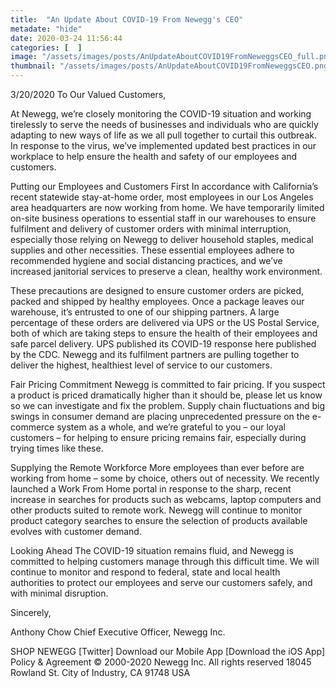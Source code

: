 ```yaml
---
title:  "An Update About COVID-19 From Newegg's CEO"
metadate: "hide"
date: 2020-03-24 11:56:44
categories: [  ]
image: "/assets/images/posts/AnUpdateAboutCOVID19FromNeweggsCEO_full.png"
thumbnail: "/assets/images/posts/AnUpdateAboutCOVID19FromNeweggsCEO.png"
---
```




3/20/2020
To Our Valued Customers,

At Newegg, we’re closely monitoring the COVID-19 situation and working tirelessly to serve the needs of businesses and individuals who are quickly adapting to new ways of life as we all pull together to curtail this outbreak. In response to the virus, we’ve implemented updated best practices in our workplace to help ensure the health and safety of our employees and customers.

Putting our Employees and Customers First
In accordance with California’s recent statewide stay-at-home order, most employees in our Los Angeles area headquarters are now working from home. We have temporarily limited on-site business operations to essential staff in our warehouses to ensure fulfilment and delivery of customer orders with minimal interruption, especially those relying on Newegg to deliver household staples, medical supplies and other necessities. These essential employees adhere to recommended hygiene and social distancing practices, and we’ve increased janitorial services to preserve a clean, healthy work environment.

These precautions are designed to ensure customer orders are picked, packed and shipped by healthy employees. Once a package leaves our warehouse, it’s entrusted to one of our shipping partners. A large percentage of these orders are delivered via UPS or the US Postal Service, both of which are taking steps to ensure the health of their employees and safe parcel delivery. UPS published its COVID-19 response here published by the CDC. Newegg and its fulfilment partners are pulling together to deliver the highest, healthiest level of service to our customers.

Fair Pricing Commitment
Newegg is committed to fair pricing. If you suspect a product is priced dramatically higher than it should be, please let us know so we can investigate and fix the problem. Supply chain fluctuations and big swings in consumer demand are placing unprecedented pressure on the e-commerce system as a whole, and we’re grateful to you – our loyal customers – for helping to ensure pricing remains fair, especially during trying times like these.

Supplying the Remote Workforce
More employees than ever before are working from home – some by choice, others out of necessity. We recently launched a Work From Home portal in response to the sharp, recent increase in searches for products such as webcams, laptop computers and other products suited to remote work. Newegg will continue to monitor product category searches to ensure the selection of products available evolves with customer demand.

Looking Ahead
The COVID-19 situation remains fluid, and Newegg is committed to helping customers manage through this difficult time. We will continue to monitor and respond to federal, state and local health authorities to protect our employees and serve our customers safely, and with minimal disruption.

Sincerely,

Anthony Chow
Chief Executive Officer, Newegg Inc.

SHOP NEWEGG
[Twitter]
Download our Mobile App
[Download the iOS App]
Policy & Agreement
© 2000-2020 Newegg Inc. All rights reserved
18045 Rowland St. City of Industry, CA 91748 USA


